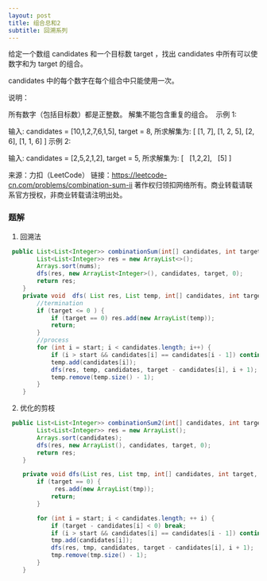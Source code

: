 ```yaml
---
layout: post
title: 组合总和2
subtitle: 回溯系列
---
```


给定一个数组 candidates 和一个目标数 target ，找出 candidates 中所有可以使数字和为 target 的组合。

candidates 中的每个数字在每个组合中只能使用一次。

说明：

所有数字（包括目标数）都是正整数。
解集不能包含重复的组合。 
示例 1:

输入: candidates = [10,1,2,7,6,1,5], target = 8,
所求解集为:
[
  [1, 7],
  [1, 2, 5],
  [2, 6],
  [1, 1, 6]
]
示例 2:

输入: candidates = [2,5,2,1,2], target = 5,
所求解集为:
[
  [1,2,2],
  [5]
]

来源：力扣（LeetCode）
链接：https://leetcode-cn.com/problems/combination-sum-ii
著作权归领扣网络所有。商业转载请联系官方授权，非商业转载请注明出处。



### 题解
1. 回溯法

~~~ java
 public List<List<Integer>> combinationSum(int[] candidates, int target) {
        List<List<Integer>> res = new ArrayList<>();
        Arrays.sort(nums);
        dfs(res, new ArrayList<Integer>(), candidates, target, 0);
        return res;
    }
    private void  dfs( List res, List temp, int[] candidates, int target, int start) {
        //termination
        if (target <= 0 ) {
            if (target == 0) res.add(new ArrayList(temp));
            return;
        }
        //process
        for (int i = start; i < candidates.length; i++) {
            if (i > start && candidates[i] == candidates[i - 1]) continue;
            temp.add(candidates[i]);
            dfs(res, temp, candidates, target - candidates[i], i + 1);
            temp.remove(temp.size() - 1);
        }
    }
~~~
2. 优化的剪枝

~~~ java
 public List<List<Integer>> combinationSum2(int[] candidates, int target) {
        List<List<Integer>> res = new ArrayList();
        Arrays.sort(candidates);
        dfs(res, new ArrayList(), candidates, target, 0);
        return res;
    }

    private void dfs(List res, List tmp, int[] candidates, int target, int start) {
        if (target == 0) {
             res.add(new ArrayList(tmp));
            return;
        }

        for (int i = start; i < candidates.length; ++ i) {
            if (target - candidates[i] < 0) break;
            if (i > start && candidates[i] == candidates[i - 1]) continue;
            tmp.add(candidates[i]);
            dfs(res, tmp, candidates, target - candidates[i], i + 1);
            tmp.remove(tmp.size() - 1);
        }
    }
~~~  
